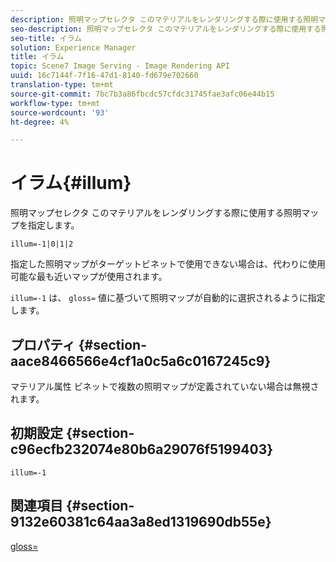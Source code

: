 ```yaml
---
description: 照明マップセレクタ このマテリアルをレンダリングする際に使用する照明マップを指定します。
seo-description: 照明マップセレクタ このマテリアルをレンダリングする際に使用する照明マップを指定します。
seo-title: イラム
solution: Experience Manager
title: イラム
topic: Scene7 Image Serving - Image Rendering API
uuid: 16c7144f-7f16-47d1-8140-fd679e702660
translation-type: tm+mt
source-git-commit: 7bc7b3a86fbcdc57cfdc31745fae3afc06e44b15
workflow-type: tm+mt
source-wordcount: '93'
ht-degree: 4%

---
```



# イラム{#illum}

照明マップセレクタ このマテリアルをレンダリングする際に使用する照明マップを指定します。

`illum=-1|0|1|2`

指定した照明マップがターゲットビネットで使用できない場合は、代わりに使用可能な最も近いマップが使用されます。

`illum=-1` は、 `gloss=` 値に基づいて照明マップが自動的に選択されるように指定します。

## プロパティ {#section-aace8466566e4cf1a0c5a6c0167245c9}

マテリアル属性 ビネットで複数の照明マップが定義されていない場合は無視されます。

## 初期設定 {#section-c96ecfb232074e80b6a29076f5199403}

`illum=-1`

## 関連項目 {#section-9132e60381c64aa3a8ed1319690db55e}

[gloss=](../../../../../ir-api/http-protocol/image-rendering-api-ref/c-ir-http-protocol-ref/c-ir-http-protocol-command-reference/r-ir-http-gloss.md#reference-325aef2ee51e4e1584a06047427340ca)

